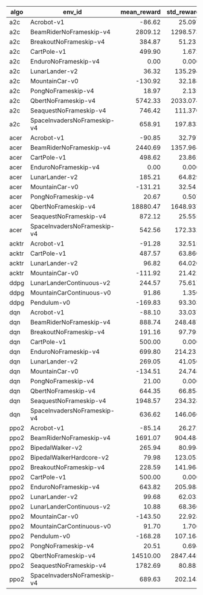 |algo |          env_id           |mean_reward|std_reward|n_timesteps|n_episodes|
|-----|---------------------------|----------:|---------:|----------:|---------:|
|a2c  |Acrobot-v1                 |     -86.62|    25.097|     149997|      1712|
|a2c  |BeamRiderNoFrameskip-v4    |    2809.12|  1298.573|     150181|        52|
|a2c  |BreakoutNoFrameskip-v4     |     384.87|    51.231|     146703|        52|
|a2c  |CartPole-v1                |     499.90|     1.672|     149971|       300|
|a2c  |EnduroNoFrameskip-v4       |       0.00|     0.000|     149574|        45|
|a2c  |LunarLander-v2             |      36.32|   135.294|     149696|       463|
|a2c  |MountainCar-v0             |    -130.92|    32.188|     149904|      1145|
|a2c  |PongNoFrameskip-v4         |      18.97|     2.135|     148288|        75|
|a2c  |QbertNoFrameskip-v4        |    5742.33|  2033.074|     151311|       150|
|a2c  |SeaquestNoFrameskip-v4     |     746.42|   111.370|     149749|        81|
|a2c  |SpaceInvadersNoFrameskip-v4|     658.91|   197.833|     149846|       151|
|acer |Acrobot-v1                 |     -90.85|    32.797|     149989|      1633|
|acer |BeamRiderNoFrameskip-v4    |    2440.69|  1357.964|     149127|        52|
|acer |CartPole-v1                |     498.62|    23.862|     149586|       300|
|acer |EnduroNoFrameskip-v4       |       0.00|     0.000|     149574|        45|
|acer |LunarLander-v2             |     185.21|    64.829|     149415|       248|
|acer |MountainCar-v0             |    -131.21|    32.541|     149976|      1143|
|acer |PongNoFrameskip-v4         |      20.67|     0.507|     148275|        57|
|acer |QbertNoFrameskip-v4        |   18880.47|  1648.937|     148617|        64|
|acer |SeaquestNoFrameskip-v4     |     872.12|    25.555|     149650|        66|
|acer |SpaceInvadersNoFrameskip-v4|     542.56|   172.332|     150374|       133|
|acktr|Acrobot-v1                 |     -91.28|    32.515|     149959|      1625|
|acktr|CartPole-v1                |     487.57|    63.866|     149685|       307|
|acktr|LunarLander-v2             |      96.82|    64.020|     149905|       176|
|acktr|MountainCar-v0             |    -111.92|    21.422|     149969|      1340|
|ddpg |LunarLanderContinuous-v2   |     244.57|    75.617|     149531|       660|
|ddpg |MountainCarContinuous-v0   |      91.86|     1.350|     149945|      1818|
|ddpg |Pendulum-v0                |    -169.83|    93.303|     150000|       750|
|dqn  |Acrobot-v1                 |     -88.10|    33.037|     149954|      1683|
|dqn  |BeamRiderNoFrameskip-v4    |     888.74|   248.487|     149395|        81|
|dqn  |BreakoutNoFrameskip-v4     |     191.16|    97.795|     149817|        97|
|dqn  |CartPole-v1                |     500.00|     0.000|     150000|       300|
|dqn  |EnduroNoFrameskip-v4       |     699.80|   214.231|     146363|        15|
|dqn  |LunarLander-v2             |     269.05|    41.056|     149827|       624|
|dqn  |MountainCar-v0             |    -134.51|    24.748|     149975|      1115|
|dqn  |PongNoFrameskip-v4         |      21.00|     0.000|     148764|        93|
|dqn  |QbertNoFrameskip-v4        |     644.35|    66.854|     152286|       252|
|dqn  |SeaquestNoFrameskip-v4     |    1948.57|   234.328|     148547|        70|
|dqn  |SpaceInvadersNoFrameskip-v4|     636.62|   146.066|     150041|       136|
|ppo2 |Acrobot-v1                 |     -85.14|    26.272|     149963|      1741|
|ppo2 |BeamRiderNoFrameskip-v4    |    1691.07|   904.484|     149975|        69|
|ppo2 |BipedalWalker-v2           |     265.94|    80.994|     149968|       159|
|ppo2 |BipedalWalkerHardcore-v2   |      79.98|   123.053|     149643|       114|
|ppo2 |BreakoutNoFrameskip-v4     |     228.59|   141.964|     150921|       101|
|ppo2 |CartPole-v1                |     500.00|     0.000|     150000|       300|
|ppo2 |EnduroNoFrameskip-v4       |     643.82|   205.988|     149683|        17|
|ppo2 |LunarLander-v2             |      99.68|    62.033|     149512|       174|
|ppo2 |LunarLanderContinuous-v2   |      10.88|    68.366|     149354|       155|
|ppo2 |MountainCar-v0             |    -143.50|    22.928|     149959|      1045|
|ppo2 |MountainCarContinuous-v0   |      91.70|     1.706|     149985|      1082|
|ppo2 |Pendulum-v0                |    -168.28|   107.164|     150000|       750|
|ppo2 |PongNoFrameskip-v4         |      20.51|     0.694|     149402|        69|
|ppo2 |QbertNoFrameskip-v4        |   14510.00|  2847.445|     150251|        90|
|ppo2 |SeaquestNoFrameskip-v4     |    1782.69|    80.883|     150535|        67|
|ppo2 |SpaceInvadersNoFrameskip-v4|     689.63|   202.143|     150081|       176|
